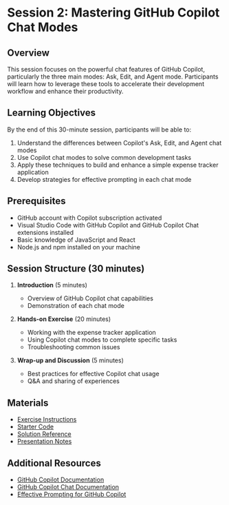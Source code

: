 # Session 2: Mastering GitHub Copilot Chat Modes

## Overview

This session focuses on the powerful chat features of GitHub Copilot, particularly the three main modes: Ask, Edit, and Agent mode. Participants will learn how to leverage these tools to accelerate their development workflow and enhance their productivity.

## Learning Objectives

By the end of this 30-minute session, participants will be able to:

1. Understand the differences between Copilot's Ask, Edit, and Agent chat modes
2. Use Copilot chat modes to solve common development tasks
3. Apply these techniques to build and enhance a simple expense tracker application
4. Develop strategies for effective prompting in each chat mode

## Prerequisites

- GitHub account with Copilot subscription activated
- Visual Studio Code with GitHub Copilot and GitHub Copilot Chat extensions installed
- Basic knowledge of JavaScript and React
- Node.js and npm installed on your machine

## Session Structure (30 minutes)

1. **Introduction** (5 minutes)
   - Overview of GitHub Copilot chat capabilities
   - Demonstration of each chat mode

2. **Hands-on Exercise** (20 minutes)
   - Working with the expense tracker application
   - Using Copilot chat modes to complete specific tasks
   - Troubleshooting common issues

3. **Wrap-up and Discussion** (5 minutes)
   - Best practices for effective Copilot chat usage
   - Q&A and sharing of experiences

## Materials

- [Exercise Instructions](./exercises/README.md)
- [Starter Code](./exercises/expense-tracker/)
- [Solution Reference](./solutions/README.md)
- [Presentation Notes](./presentation/github-copilot-chat.md)

## Additional Resources

- [GitHub Copilot Documentation](https://docs.github.com/en/copilot)
- [GitHub Copilot Chat Documentation](https://docs.github.com/en/copilot/github-copilot-chat/using-github-copilot-chat)
- [Effective Prompting for GitHub Copilot](https://github.blog/2023-06-20-how-to-write-better-prompts-for-github-copilot/)